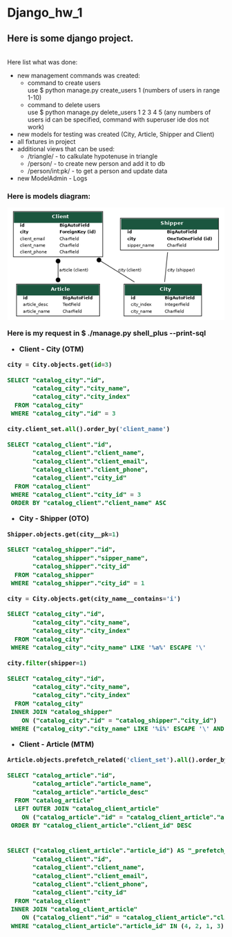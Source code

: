 # <h1>Django_hw_1</h1>
<h2>Here is some django project.</h2><br>
Here list what was done:

* new management commands was created:
  * command to create users<br>
    use $ python manage.py create_users 1 (numbers of users in range 1-10)
  * command to delete users<br>
    use $ python manage.py delete_users 1 2 3 4 5 (any numbers of users id can be specified, command with superuser ide dos not work)
* new models for testing was created (City, Article, Shipper and Client)
* all fixtures in project
* additional views that can be used:
  * /triangle/  -  to calkulate hypotenuse in triangle
  * /person/ - to create new person and add it to db
  * /person/int:pk/ - to get a person and update data
* new ModelAdmin - Logs

<h3>Here is models diagram:

![GitHub Logo](static/images/my_models.png)


Here is my request in $ ./manage.py shell_plus --print-sql
* Client - City (OTM)
```python
city = City.objects.get(id=3)
```
```sql
SELECT "catalog_city"."id",
       "catalog_city"."city_name",
       "catalog_city"."city_index"
  FROM "catalog_city"
 WHERE "catalog_city"."id" = 3
```
```python
city.client_set.all().order_by('client_name')
```
```sql
SELECT "catalog_client"."id",
       "catalog_client"."client_name",
       "catalog_client"."client_email",
       "catalog_client"."client_phone",
       "catalog_client"."city_id"
  FROM "catalog_client"
 WHERE "catalog_client"."city_id" = 3
 ORDER BY "catalog_client"."client_name" ASC
```
* City - Shipper (OTO)
```python
Shipper.objects.get(city__pk=1)
```
```sql
SELECT "catalog_shipper"."id",
       "catalog_shipper"."sipper_name",
       "catalog_shipper"."city_id"
  FROM "catalog_shipper"
 WHERE "catalog_shipper"."city_id" = 1
```
```python
city = City.objects.get(city_name__contains='i')
```
```sql
SELECT "catalog_city"."id",
       "catalog_city"."city_name",
       "catalog_city"."city_index"
  FROM "catalog_city"
 WHERE "catalog_city"."city_name" LIKE '%a%' ESCAPE '\'
```
```python
city.filter(shipper=1)
```
```sql
SELECT "catalog_city"."id",
       "catalog_city"."city_name",
       "catalog_city"."city_index"
  FROM "catalog_city"
 INNER JOIN "catalog_shipper"
    ON ("catalog_city"."id" = "catalog_shipper"."city_id")
 WHERE ("catalog_city"."city_name" LIKE '%i%' ESCAPE '\' AND "catalog_shipper"."id" = 1)
```
* Client - Article (MTM)
```python
Article.objects.prefetch_related('client_set').all().order_by('-client')
```
```sql
SELECT "catalog_article"."id",
       "catalog_article"."article_name",
       "catalog_article"."article_desc"
  FROM "catalog_article"
  LEFT OUTER JOIN "catalog_client_article"
    ON ("catalog_article"."id" = "catalog_client_article"."article_id")
 ORDER BY "catalog_client_article"."client_id" DESC


SELECT ("catalog_client_article"."article_id") AS "_prefetch_related_val_article_id",
       "catalog_client"."id",
       "catalog_client"."client_name",
       "catalog_client"."client_email",
       "catalog_client"."client_phone",
       "catalog_client"."city_id"
  FROM "catalog_client"
 INNER JOIN "catalog_client_article"
    ON ("catalog_client"."id" = "catalog_client_article"."client_id")
 WHERE "catalog_client_article"."article_id" IN (4, 2, 1, 3)

```

